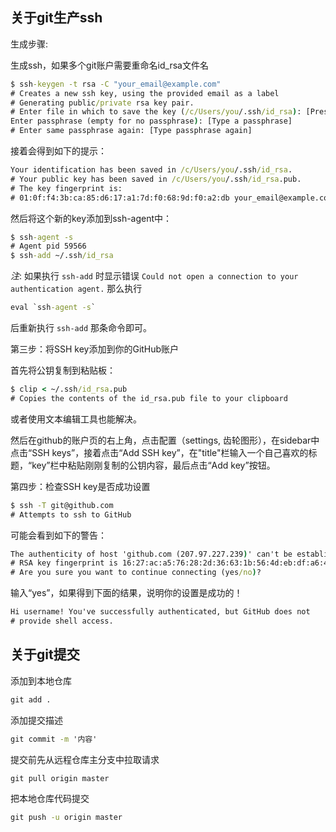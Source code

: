 
## 关于git生产ssh ##

生成步骤:

生成ssh，如果多个git账户需要重命名id_rsa文件名
``` cmd
$ ssh-keygen -t rsa -C "your_email@example.com"
# Creates a new ssh key, using the provided email as a label
# Generating public/private rsa key pair.
# Enter file in which to save the key (/c/Users/you/.ssh/id_rsa): [Press enter]
Enter passphrase (empty for no passphrase): [Type a passphrase]
# Enter same passphrase again: [Type passphrase again]
```

接着会得到如下的提示：
``` cmd
Your identification has been saved in /c/Users/you/.ssh/id_rsa.
# Your public key has been saved in /c/Users/you/.ssh/id_rsa.pub.
# The key fingerprint is:
# 01:0f:f4:3b:ca:85:d6:17:a1:7d:f0:68:9d:f0:a2:db your_email@example.com
```

然后将这个新的key添加到ssh-agent中：
``` cmd
$ ssh-agent -s
# Agent pid 59566
$ ssh-add ~/.ssh/id_rsa
```

*注*: 如果执行 ```ssh-add``` 时显示错误 ```Could not open a connection to your authentication agent.``` 那么执行
``` cmd
eval `ssh-agent -s`
```
后重新执行 ```ssh-add``` 那条命令即可。

第三步：将SSH key添加到你的GitHub账户

首先将公钥复制到粘贴板：
``` cmd
$ clip < ~/.ssh/id_rsa.pub
# Copies the contents of the id_rsa.pub file to your clipboard
```
或者使用文本编辑工具也能解决。

然后在github的账户页的右上角，点击配置（settings, 齿轮图形），在sidebar中点击“SSH keys”，接着点击“Add SSH key”，在"title"栏输入一个自己喜欢的标题，“key”栏中粘贴刚刚复制的公钥内容，最后点击“Add key”按钮。

第四步：检查SSH key是否成功设置 
``` cmd
$ ssh -T git@github.com
# Attempts to ssh to GitHub
```
可能会看到如下的警告：
``` cmd
The authenticity of host 'github.com (207.97.227.239)' can't be established.
# RSA key fingerprint is 16:27:ac:a5:76:28:2d:36:63:1b:56:4d:eb:df:a6:48.
# Are you sure you want to continue connecting (yes/no)?
```
输入“yes”，如果得到下面的结果，说明你的设置是成功的！
``` cmd
Hi username! You've successfully authenticated, but GitHub does not
# provide shell access.
```

## 关于git提交 ##

添加到本地仓库
```cmd
git add .
```

添加提交描述
```cmd
git commit -m '内容'
```

提交前先从远程仓库主分支中拉取请求
```cmd
git pull origin master
```

把本地仓库代码提交
```cmd
git push -u origin master
```
